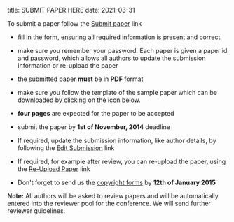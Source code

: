 title: SUBMIT PAPER HERE
date: 2021-03-31

 To submit a paper follow the [Submit paper](http://conference.4m-association.org/author/submit.php) link

  * fill in the form, ensuring all required information is present and correct

  * make sure you remember your password. Each paper is given a paper id and password, which allows all authors to update the submission information or re-upload the paper

  * the submitted paper **must** be in **PDF** format

  * make sure you follow the template of the sample paper which can be downloaded by clicking on the icon below. 

  * **four pages** are expected for the paper to be accepted

  * submit the paper by **1st of November, 2014** deadline

  * If required, update the submission information, like author details, by following the [Edit Submission](http://conference.4m-association.org/author/edit.php) link

 * If required, for example after review, you can re-upload the paper, using the [Re-Upload Paper](http://conference.4m-association.org/author/upload.php?t=reup) link

* Don't forget to send us the [copyright forms](/4m-association/content/License-Agreement-2015)  by **12th of January 2015**

**Note:** All authors will be asked to review papers and will be automatically entered into the reviewer pool for the conference. We will send further reviewer guidelines.